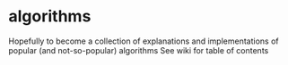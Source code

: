# algorithms
Hopefully to become a collection of explanations and implementations of popular (and not-so-popular) algorithms
See wiki for table of contents
